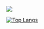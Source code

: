 <img src="https://i0.wp.com/www.printmag.com/wp-content/uploads/2021/02/4cbe8d_f1ed2800a49649848102c68fc5a66e53mv2.gif?fit=476%2C280&ssl=1">

[![Top Langs](https://github-readme-stats.vercel.app/api/top-langs/?username=VietDung2k1&layout=compact)](https://github.com/anuraghazra/github-readme-stats)
